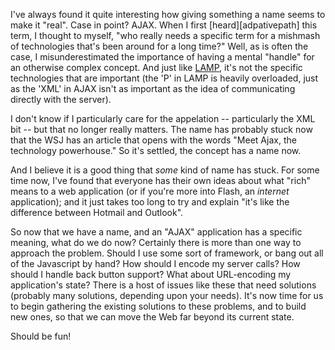 I've always found it quite interesting how giving something a name seems to
make it "real". Case in point? AJAX. When I first [heard][adpativepath] this
term, I thought to myself, "who really needs a specific term for a mishmash of
technologies that's been around for a long time?" Well, as is often the case, I
misunderestimated the importance of having a mental "handle" for an otherwise
complex concept. And just like [LAMP][lamp], it's not the specific technologies
that are important (the 'P' in LAMP is heavily overloaded, just as the 'XML' in
AJAX isn't as important as the idea of communicating directly with the server).

I don't know if I particularly care for the appelation -- particularly the XML
bit -- but that no longer really matters. The name has probably stuck now that
the WSJ has an article that opens with the words "Meet Ajax, the technology
powerhouse." So it's settled, the concept has a name now.

And I believe it is a good thing that *some* kind of name has stuck. For some
time now, I've found that everyone has their own ideas about what "rich" means
to a web application (or if you're more into Flash, an *internet* application);
and it just takes too long to try and explain "it's like the difference between
Hotmail and Outlook".

So now that we have a name, and an "AJAX" application has a specific meaning,
what do we do now? Certainly there is more than one way to approach the
problem. Should I use some sort of framework, or bang out all of the Javascript
by hand? How should I encode my server calls? How should I handle back button
support? What about URL-encoding my application's state? There is a host of
issues like these that need solutions (probably many solutions, depending upon
your needs). It's now time for us to begin gathering the existing solutions to
these problems, and to build new ones, so that we can move the Web far beyond
its current state.

Should be fun!

[adaptivepath]: http://www.adaptivepath.com/publications/essays/archives/000385.php
[lamp]: http://www.onlamp.com/

